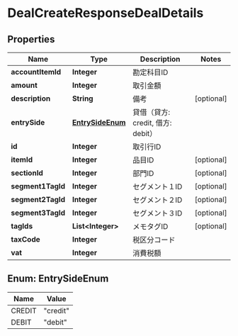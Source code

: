 

# DealCreateResponseDealDetails

## Properties

Name | Type | Description | Notes
------------ | ------------- | ------------- | -------------
**accountItemId** | **Integer** | 勘定科目ID | 
**amount** | **Integer** | 取引金額 | 
**description** | **String** | 備考 |  [optional]
**entrySide** | [**EntrySideEnum**](#EntrySideEnum) | 貸借（貸方: credit, 借方: debit） | 
**id** | **Integer** | 取引行ID | 
**itemId** | **Integer** | 品目ID |  [optional]
**sectionId** | **Integer** | 部門ID |  [optional]
**segment1TagId** | **Integer** | セグメント１ID |  [optional]
**segment2TagId** | **Integer** | セグメント２ID |  [optional]
**segment3TagId** | **Integer** | セグメント３ID |  [optional]
**tagIds** | **List&lt;Integer&gt;** | メモタグID |  [optional]
**taxCode** | **Integer** | 税区分コード | 
**vat** | **Integer** | 消費税額 | 



## Enum: EntrySideEnum

Name | Value
---- | -----
CREDIT | &quot;credit&quot;
DEBIT | &quot;debit&quot;



